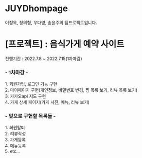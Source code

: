 # JUYDhompage
이정목, 정의형, 우다영, 송윤주의 팀프로젝트입니다.

<h1>[프로젝트] : 음식가게 예약 사이트 </h1>
진행기간 : 2022.7.8 ~ 2022.7.15(1차마감)

<h3> - 1차마감 - </h3>
1. 회원가입, 로그인 기능 구현<br>
2. 마이페이지 구현(개인정보, 비밀번호 변경, 찜 목록 보기, 리뷰 목록 보기)<br>
3. 카카오api 지도 구현<br>
4. 가게 상세 페이지(가게 사진, 메뉴, 리뷰 보기)<br>

<h3> - 앞으로 구현할 목록들 - </h3>
1. 회원탈퇴<br>
2. 리뷰작성<br>
3. 가게등록<br>
4. 메뉴등록<br>
5. etc...<br>
